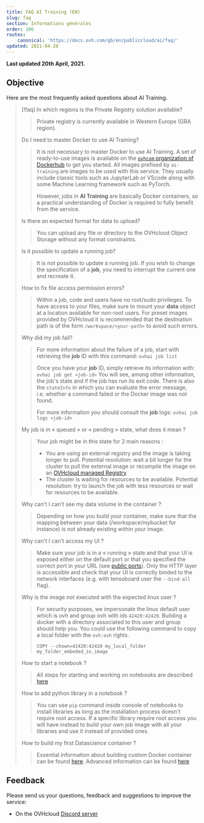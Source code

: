 ```yaml
---
title: FAQ AI Training (EN)
slug: faq
section: Informations générales
order: 106
routes:
    canonical: 'https://docs.ovh.com/gb/en/publiccloud/ai/faq/'
updated: 2021-04-20
---
```


**Last updated 20th April, 2021.**

## Objective

Here are the most frequently asked questions about AI Training.

> [!faq]
> In which regions is the Private Registry solution available?
> > Private registry is currently available in Western Europe (GRA region).
> >
> Do I need to master Docker to use AI Training?
> > It is not necessary to master Docker to use AI Training. A set of ready-to-use images is available on the [`ovhcom` organization of Dockerhub](https://hub.docker.com/u/ovhcom) to get you started. All images prefixed by `ai-training` are images to be used with this service. They usually include classic tools such as JupyterLab or VScode along with some Machine Learning framework such as PyTorch.
> >
> > However, jobs in **AI Training** are basically Docker containers, so a practical understanding of Docker is required to fully benefit from the service.
> >
> Is there an expected format for data to upload?
> > You can upload any file or directory to the OVHcloud Object Storage without any format constraints.
> >
> Is it possible to update a running job?
> > It is not possible to update a running job. If you wish to change the specification of a **job**, you need to interrupt the current one and recreate it.
> >
> How to fix file access permission errors?
> > Within a job, code and users have no root/sudo privileges. To have access to your files, make sure to mount your **data** object at a location available for non-root users. For preset images provided by OVHcloud it is recommended that the destination path is of the form `/workspace/<your-path>` to avoid such errors.
> >
> Why did my job fail?
> > For more information about the failure of a job, start with retrieving the **job** ID with this command: `ovhai job list`
> >
> > Once you have your **job** ID, simply retrieve its information with: `ovhai job get <job-id>`
> > You will see, among other information, the job's state and if the job has run its exit code.
> > There is also the `stateInfo` in which you can evaluate the error message, i.e. whether a command failed or the Docker image was not found.
> >
> > For more information you should consult the **job** logs: `ovhai job logs <job-id>`
> >
> My job is in « queued » or « pending » state, what does it mean ?
> > Your job might be in this state for 2 main reasons :
> >
> > * You are using an external registry and the image is taking longer to pull. Potential resolution: wait a bit longer for the cluster to pull the external image or recompile the image on an [OVHcloud managed Registry](https://www.ovhcloud.com/fr/public-cloud/managed-private-registry/).
> > * The cluster is waiting for resources to be available. Potential resolution: try to launch the job with less resources or wait for resources to be available.
> >
> Why can't I can't see my data volume in the container ?
> > Depending on how you build your container, make sure that the mapping between your data (/workspace/mybucket for instance) is not already existing within your image.
> >
> Why can't I can't access my UI ?
> > Make sure your job is in a « running » state and that your UI is exposed either on the default port or that you specified the correct port in your URL (see [public ports](https://docs.ovh.com/fr/publiccloud/ai/training/capabilities/#available-ports-to-public-network)).
> > Only the HTTP layer is accessible and check that your UI is correctly binded to the network interfaces (e.g. with tensoboard user the `--bind-all` flag).
> >
> Why is the image not executed with the expected linux user ?
> > For security purposes, we impersonate the linux default user which is ovh and group ovh with ids `42420:42420`.
> > Building a docker with a directory associated to this user and group should help you.
> > You could use the following command to copy a local folder with the `ovh:ovh` rights.
> >
> > `COPY --chown=42420:42420 my_local_folder my_folder_embeded_in_image`
> >
> How to start a notebook ?
> > All steps for starting and working on notebooks are described [here](https://docs.ovh.com/fr/publiccloud/ai/training/start-use-notebooks)
> >
> How to add python library in a notebook ?
> > You can use `pip` command inside console of notebooks to install libraries as long as the installation process doesn't require root access. If a specific library require root access you will have instead to build your own job image with all your libraries and use it instead of provided ones.
> >
> How to build my first Datascience container ?
> > Essential information about building custom Docker container can be found [here](https://docs.ovh.com/fr/publiccloud/ai/training/build-use-custom-image). Advanced information can be found [here](https://docs.docker.com/engine/reference/builder/)
> >

## Feedback

Please send us your questions, feedback and suggestions to improve the service:

- On the OVHcloud [Discord server](https://discord.com/invite/vXVurFfwe9)

